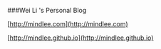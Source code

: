 ###Wei Li 's Personal Blog

[http://mindlee.com](http://mindlee.com)

[http://mindlee.github.io](http://mindlee.github.io)

